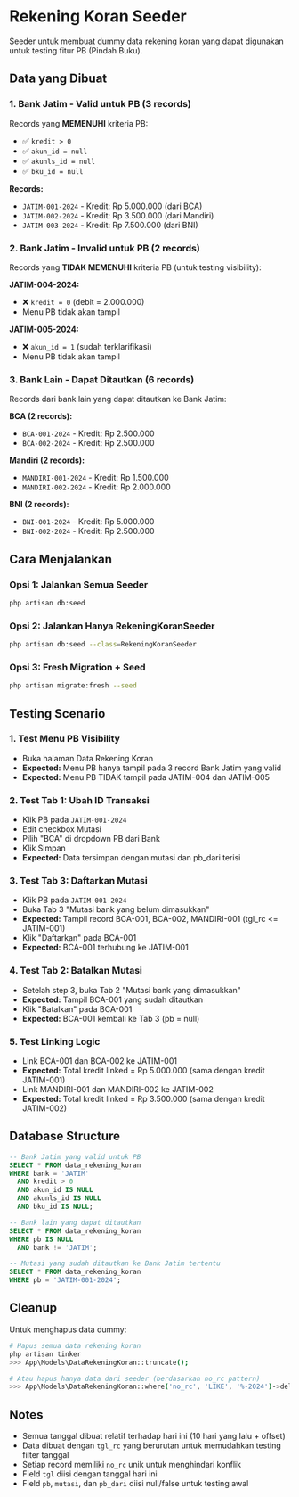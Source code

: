 # Rekening Koran Seeder

Seeder untuk membuat dummy data rekening koran yang dapat digunakan untuk testing fitur PB (Pindah Buku).

## Data yang Dibuat

### 1. Bank Jatim - Valid untuk PB (3 records)
Records yang **MEMENUHI** kriteria PB:
- ✅ `kredit > 0`
- ✅ `akun_id = null`
- ✅ `akunls_id = null`
- ✅ `bku_id = null`

**Records:**
- `JATIM-001-2024` - Kredit: Rp 5.000.000 (dari BCA)
- `JATIM-002-2024` - Kredit: Rp 3.500.000 (dari Mandiri)
- `JATIM-003-2024` - Kredit: Rp 7.500.000 (dari BNI)

### 2. Bank Jatim - Invalid untuk PB (2 records)
Records yang **TIDAK MEMENUHI** kriteria PB (untuk testing visibility):

**JATIM-004-2024:**
- ❌ `kredit = 0` (debit = 2.000.000)
- Menu PB tidak akan tampil

**JATIM-005-2024:**
- ❌ `akun_id = 1` (sudah terklarifikasi)
- Menu PB tidak akan tampil

### 3. Bank Lain - Dapat Ditautkan (6 records)
Records dari bank lain yang dapat ditautkan ke Bank Jatim:

**BCA (2 records):**
- `BCA-001-2024` - Kredit: Rp 2.500.000
- `BCA-002-2024` - Kredit: Rp 2.500.000

**Mandiri (2 records):**
- `MANDIRI-001-2024` - Kredit: Rp 1.500.000
- `MANDIRI-002-2024` - Kredit: Rp 2.000.000

**BNI (2 records):**
- `BNI-001-2024` - Kredit: Rp 5.000.000
- `BNI-002-2024` - Kredit: Rp 2.500.000

## Cara Menjalankan

### Opsi 1: Jalankan Semua Seeder
```bash
php artisan db:seed
```

### Opsi 2: Jalankan Hanya RekeningKoranSeeder
```bash
php artisan db:seed --class=RekeningKoranSeeder
```

### Opsi 3: Fresh Migration + Seed
```bash
php artisan migrate:fresh --seed
```

## Testing Scenario

### 1. Test Menu PB Visibility
- Buka halaman Data Rekening Koran
- **Expected:** Menu PB hanya tampil pada 3 record Bank Jatim yang valid
- **Expected:** Menu PB TIDAK tampil pada JATIM-004 dan JATIM-005

### 2. Test Tab 1: Ubah ID Transaksi
- Klik PB pada `JATIM-001-2024`
- Edit checkbox Mutasi
- Pilih "BCA" di dropdown PB dari Bank
- Klik Simpan
- **Expected:** Data tersimpan dengan mutasi dan pb_dari terisi

### 3. Test Tab 3: Daftarkan Mutasi
- Klik PB pada `JATIM-001-2024`
- Buka Tab 3 "Mutasi bank yang belum dimasukkan"
- **Expected:** Tampil record BCA-001, BCA-002, MANDIRI-001 (tgl_rc <= JATIM-001)
- Klik "Daftarkan" pada BCA-001
- **Expected:** BCA-001 terhubung ke JATIM-001

### 4. Test Tab 2: Batalkan Mutasi
- Setelah step 3, buka Tab 2 "Mutasi bank yang dimasukkan"
- **Expected:** Tampil BCA-001 yang sudah ditautkan
- Klik "Batalkan" pada BCA-001
- **Expected:** BCA-001 kembali ke Tab 3 (pb = null)

### 5. Test Linking Logic
- Link BCA-001 dan BCA-002 ke JATIM-001
- **Expected:** Total kredit linked = Rp 5.000.000 (sama dengan kredit JATIM-001)
- Link MANDIRI-001 dan MANDIRI-002 ke JATIM-002
- **Expected:** Total kredit linked = Rp 3.500.000 (sama dengan kredit JATIM-002)

## Database Structure

```sql
-- Bank Jatim yang valid untuk PB
SELECT * FROM data_rekening_koran 
WHERE bank = 'JATIM' 
  AND kredit > 0 
  AND akun_id IS NULL 
  AND akunls_id IS NULL 
  AND bku_id IS NULL;

-- Bank lain yang dapat ditautkan
SELECT * FROM data_rekening_koran 
WHERE pb IS NULL 
  AND bank != 'JATIM';

-- Mutasi yang sudah ditautkan ke Bank Jatim tertentu
SELECT * FROM data_rekening_koran 
WHERE pb = 'JATIM-001-2024';
```

## Cleanup

Untuk menghapus data dummy:

```bash
# Hapus semua data rekening koran
php artisan tinker
>>> App\Models\DataRekeningKoran::truncate();

# Atau hapus hanya data dari seeder (berdasarkan no_rc pattern)
>>> App\Models\DataRekeningKoran::where('no_rc', 'LIKE', '%-2024')->delete();
```

## Notes

- Semua tanggal dibuat relatif terhadap hari ini (10 hari yang lalu + offset)
- Data dibuat dengan `tgl_rc` yang berurutan untuk memudahkan testing filter tanggal
- Setiap record memiliki `no_rc` unik untuk menghindari konflik
- Field `tgl` diisi dengan tanggal hari ini
- Field `pb`, `mutasi`, dan `pb_dari` diisi null/false untuk testing awal
